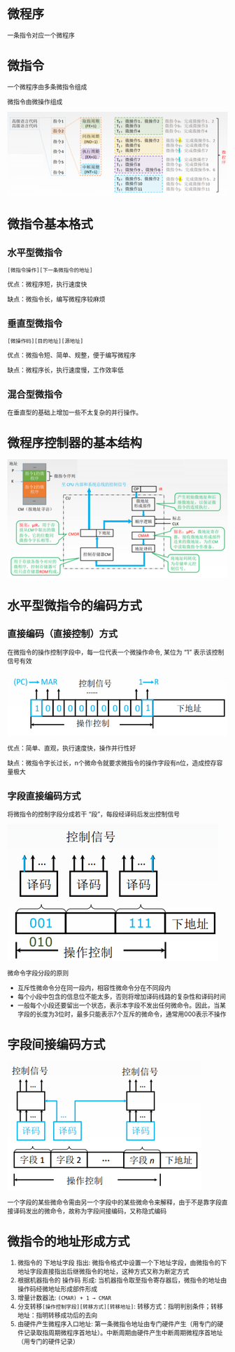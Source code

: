 # 微程序

一条指令对应一个微程序

# 微指令

一个微程序由多条微指令组成

微指令由微操作组成

![](img/wcx1.png)

# 微指令基本格式

## 水平型微指令
```
[微指令操作][下一条微指令的地址]
```

优点：微程序短，执行速度快

缺点：微指令长，编写微程序较麻烦

## 垂直型微指令
```
[微操作码][目的地址][源地址]
```

优点：微指令短、简单、规整，便于编写微程序

缺点：微程序长，执行速度慢，工作效率低

## 混合型微指令
在垂直型的基础上增加一些不太复杂的并行操作。

# 微程序控制器的基本结构

![](img/wcx2.png)

# 水平型微指令的编码方式

## 直接编码（直接控制）方式

在微指令的操作控制字段中，每一位代表一个微操作命令, 某位为 “1” 表示该控制信号有效

![](img/wzl1.png)

优点：简单、直观，执行速度快，操作并行性好

缺点：微指令字长过长，n个微命令就要求微指令的操作字段有n位，造成控存容量极大

## 字段直接编码方式

将微指令的控制字段分成若干 “段”，每段经译码后发出控制信号

![](img/wzl2.png)

微命令字段分段的原则
- 互斥性微命令分在同一段内，相容性微命令分在不同段内
- 每个小段中包含的信息位不能太多，否则将增加译码线路的复杂性和译码时间
- 一般每个小段还要留出一个状态，表示本字段不发出任何微命令。因此，当某字段的长度为3位时，最多只能表示7个互斥的微命令，通常用000表示不操作

# 字段间接编码方式

![](img/wzl3.png)

一个字段的某些微命令需由另一个字段中的某些微命令来解释，由于不是靠字段直接译码发出的微命令，故称为字段间接编码，又称隐式编码

# 微指令的地址形成方式

1. 微指令的 下地址字段 指出: 微指令格式中设置一个下地址字段，由微指令的下地址字段直接指出后继微指令的地址，这种方式又称为断定方式
2. 根据机器指令的 操作码 形成: 当机器指令取至指令寄存器后，微指令的地址由操作码经微地址形成部件形成
3. 增量计数器法: `(CMAR) + 1 → CMAR`
4. 分支转移`[操作控制字段][转移方式][转移地址]`: 转移方式：指明判别条件；转移地址：指明转移成功后的去向
5. 由硬件产生微程序入口地址: 第一条微指令地址由专门硬件产生（用专门的硬件记录取指周期微程序首地址）。中断周期由硬件产生中断周期微程序首地址（用专门的硬件记录）
